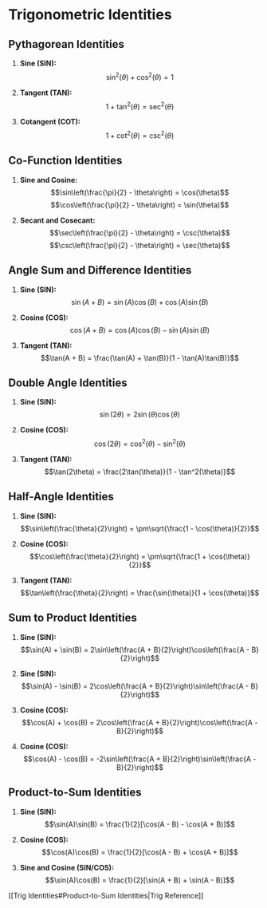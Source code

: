 # Trigonometric Identities

## Pythagorean Identities
1. **Sine (SIN):**
   $$\sin^2(\theta) + \cos^2(\theta) = 1$$

2. **Tangent (TAN):**
   $$1 + \tan^2(\theta) = \sec^2(\theta)$$

3. **Cotangent (COT):**
   $$1 + \cot^2(\theta) = \csc^2(\theta)$$

## Co-Function Identities
1. **Sine and Cosine:**
   $$\sin\left(\frac{\pi}{2} - \theta\right) = \cos(\theta)$$
   $$\cos\left(\frac{\pi}{2} - \theta\right) = \sin(\theta)$$

2. **Secant and Cosecant:**
    $$\sec\left(\frac{\pi}{2} - \theta\right) = \csc(\theta)$$
    $$\csc\left(\frac{\pi}{2} - \theta\right) = \sec(\theta)$$

## Angle Sum and Difference Identities
1. **Sine (SIN):**
    $$\sin(A + B) = \sin(A)\cos(B) + \cos(A)\sin(B)$$

2. **Cosine (COS):**
    $$\cos(A + B) = \cos(A)\cos(B) - \sin(A)\sin(B)$$

3. **Tangent (TAN):**
    $$\tan(A + B) = \frac{\tan(A) + \tan(B)}{1 - \tan(A)\tan(B)}$$

## Double Angle Identities
1. **Sine (SIN):**
    $$\sin(2\theta) = 2\sin(\theta)\cos(\theta)$$

2. **Cosine (COS):**
    $$\cos(2\theta) = \cos^2(\theta) - \sin^2(\theta)$$

3. **Tangent (TAN):**
    $$\tan(2\theta) = \frac{2\tan(\theta)}{1 - \tan^2(\theta)}$$

## Half-Angle Identities
1. **Sine (SIN):**
    $$\sin\left(\frac{\theta}{2}\right) = \pm\sqrt{\frac{1 - \cos(\theta)}{2}}$$

2. **Cosine (COS):**
    $$\cos\left(\frac{\theta}{2}\right) = \pm\sqrt{\frac{1 + \cos(\theta)}{2}}$$

3. **Tangent (TAN):**
    $$\tan\left(\frac{\theta}{2}\right) = \frac{\sin(\theta)}{1 + \cos(\theta)}$$

## Sum to Product Identities
1. **Sine (SIN):**
    $$\sin(A) + \sin(B) = 2\sin\left(\frac{A + B}{2}\right)\cos\left(\frac{A - B}{2}\right)$$

2. **Sine (SIN):**
    $$\sin(A) - \sin(B) = 2\cos\left(\frac{A + B}{2}\right)\sin\left(\frac{A - B}{2}\right)$$

3. **Cosine (COS):**
    $$\cos(A) + \cos(B) = 2\cos\left(\frac{A + B}{2}\right)\cos\left(\frac{A - B}{2}\right)$$

4. **Cosine (COS):**
    $$\cos(A) - \cos(B) = -2\sin\left(\frac{A + B}{2}\right)\sin\left(\frac{A - B}{2}\right)$$

## Product-to-Sum Identities

1. **Sine (SIN):**
   $$\sin(A)\sin(B) = \frac{1}{2}[\cos(A - B) - \cos(A + B)]$$

2. **Cosine (COS):**
   $$\cos(A)\cos(B) = \frac{1}{2}[\cos(A - B) + \cos(A + B)]$$

3. **Sine and Cosine (SIN/COS):**
   $$\sin(A)\cos(B) = \frac{1}{2}[\sin(A + B) + \sin(A - B)]$$

[[Trig Identities#Product-to-Sum Identities|Trig Reference]]
